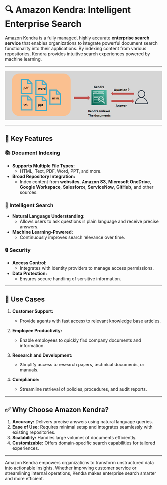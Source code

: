 # 🔍 Amazon Kendra: Intelligent Enterprise Search

Amazon Kendra is a fully managed, highly accurate **enterprise search service** that enables organizations to integrate powerful document search functionality into their applications. By indexing content from various repositories, Kendra provides intuitive search experiences powered by machine learning.

---

<div style="text-align: center;">
    <img src="images/amazon-kendra.png" alt="Amazon Kendra" />
</div>

---

## 🌟 Key Features

### 📚 Document Indexing

- **Supports Multiple File Types:**
  - HTML, Text, PDF, Word, PPT, and more.
- **Broad Repository Integration:**
  - Index content from **websites**, **Amazon S3**, **Microsoft OneDrive**, **Google Workspace**, **Salesforce**, **ServiceNow**, **GitHub**, and other sources.

### 🤖 Intelligent Search

- **Natural Language Understanding:**
  - Allows users to ask questions in plain language and receive precise answers.
- **Machine Learning-Powered:**
  - Continuously improves search relevance over time.

### 🔒 Security

- **Access Control:**
  - Integrates with identity providers to manage access permissions.
- **Data Protection:**
  - Ensures secure handling of sensitive information.

---

## 🎯 Use Cases

1. **Customer Support:**

   - Provide agents with fast access to relevant knowledge base articles.

2. **Employee Productivity:**

   - Enable employees to quickly find company documents and information.

3. **Research and Development:**

   - Simplify access to research papers, technical documents, or manuals.

4. **Compliance:**
   - Streamline retrieval of policies, procedures, and audit reports.

---

## ✅ Why Choose Amazon Kendra?

1. **Accuracy:** Delivers precise answers using natural language queries.
2. **Ease of Use:** Requires minimal setup and integrates seamlessly with existing repositories.
3. **Scalability:** Handles large volumes of documents efficiently.
4. **Customizable:** Offers domain-specific search capabilities for tailored experiences.

---

Amazon Kendra empowers organizations to transform unstructured data into actionable insights. Whether improving customer service or streamlining internal operations, Kendra makes enterprise search smarter and more efficient.
